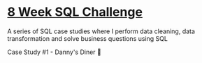 # [8 Week SQL Challenge](https://8weeksqlchallenge.com/getting-started/)

A series of SQL case studies where I perform data cleaning, data transformation and solve business questions using SQL

<p align="center>![image](https://user-images.githubusercontent.com/72626506/137976082-3de2b3c8-3931-4510-a5c6-e022f42b60a7.png)</p>

[ Case Study #1 - Danny's Diner](https://github.com/sebachiara88/8-Week-SQL-Challenge/tree/main/Case%20Study%20%231%20-%20Danny's%20Diner) 🍣

